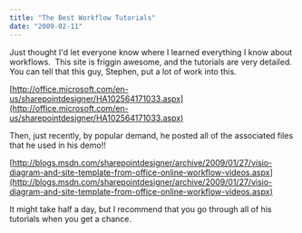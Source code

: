```yaml
---
title: "The Best Workflow Tutorials"
date: "2009-02-11"
---
```


Just thought I'd let everyone know where I learned everything I know about workflows.  This site is friggin awesome, and the tutorials are very detailed.  You can tell that this guy, Stephen, put a lot of work into this.

[http://office.microsoft.com/en-us/sharepointdesigner/HA102564171033.aspx](http://office.microsoft.com/en-us/sharepointdesigner/HA102564171033.aspx)

Then, just recently, by popular demand, he posted all of the associated files that he used in his demo!!

[http://blogs.msdn.com/sharepointdesigner/archive/2009/01/27/visio-diagram-and-site-template-from-office-online-workflow-videos.aspx](http://blogs.msdn.com/sharepointdesigner/archive/2009/01/27/visio-diagram-and-site-template-from-office-online-workflow-videos.aspx)

It might take half a day, but I recommend that you go through all of his tutorials when you get a chance.
